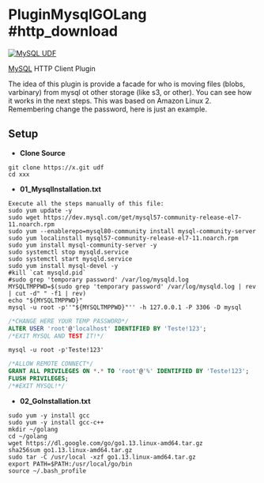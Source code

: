 # PluginMysqlGOLang #http_download
[![MySQL UDF](https://img.shields.io/badge/MySQL-UDF-blue.svg)](https://dev.mysql.com/)

[MySQL](https://dev.mysql.com/) HTTP Client Plugin

The idea of this plugin is provide a facade for who is moving files (blobs, varbinary) from mysql ot other storage (like s3, or other). You can see how it works in the next steps. This was based on Amazon Linux 2.
Remembering change the password, here is just an example.

Setup 
---
- **Clone Source**
```shell
git clone https://x.git udf
cd xxx
```

- **01_MysqlInstallation.txt**

```shell
Execute all the steps manually of this file:
sudo yum update -y
sudo wget https://dev.mysql.com/get/mysql57-community-release-el7-11.noarch.rpm
sudo yum --enablerepo=mysql80-community install mysql-community-server
sudo yum localinstall mysql57-community-release-el7-11.noarch.rpm
sudo yum install mysql-community-server -y
sudo systemctl stop mysqld.service
sudo systemctl start mysqld.service
sudo yum install mysql-devel -y
#kill `cat mysqld.pid`
#sudo grep 'temporary password' /var/log/mysqld.log
MYSQLTMPPWD=$(sudo grep 'temporary password' /var/log/mysqld.log | rev | cut -d" " -f1 | rev)
echo "${MYSQLTMPPWD}"
mysql -u root -p''"${MYSQLTMPPWD}"'' -h 127.0.0.1 -P 3306 -D mysql
```

```sql
/*CHANGE HERE YOUR TEMP PASSWORD*/
ALTER USER 'root'@'localhost' IDENTIFIED BY 'Teste!123';
/*EXIT MYSQL AND TEST IT!*/
```
```shell
mysql -u root -p'Teste!123'
```
```sql
/*ALLOW REMOTE CONNECT*/
GRANT ALL PRIVILEGES ON *.* TO 'root'@'%' IDENTIFIED BY 'Teste!123';
FLUSH PRIVILEGES;
/*#EXIT MYSQL!*/
```


- **02_GoInstallation.txt**
```shell
sudo yum -y install gcc
sudo yum -y install gcc-c++
mkdir ~/golang
cd ~/golang
wget https://dl.google.com/go/go1.13.linux-amd64.tar.gz
sha256sum go1.13.linux-amd64.tar.gz
sudo tar -C /usr/local -xzf go1.13.linux-amd64.tar.gz
export PATH=$PATH:/usr/local/go/bin
source ~/.bash_profile
```
